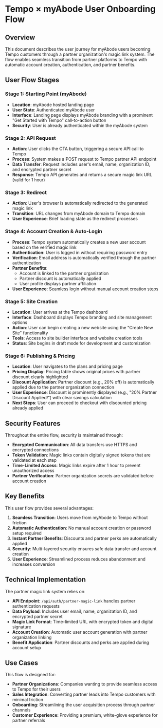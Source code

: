 # Tempo × myAbode User Onboarding Flow

## Overview
This document describes the user journey for myAbode users becoming Tempo customers through a partner organization&apos;s magic link system. The flow enables seamless transition from partner platforms to Tempo with automatic account creation, authentication, and partner benefits.

## User Flow Stages

### Stage 1: Starting Point (myAbode)
- **Location**: myAbode hosted landing page
- **User State**: Authenticated myAbode user
- **Interface**: Landing page displays myAbode branding with a prominent &quot;Get Started with Tempo&quot; call-to-action button
- **Security**: User is already authenticated within the myAbode system

### Stage 2: API Request
- **Action**: User clicks the CTA button, triggering a secure API call to Tempo
- **Process**: System makes a POST request to Tempo partner API endpoint
- **Data Transfer**: Request includes user&apos;s email, name, organization ID, and encrypted partner secret
- **Response**: Tempo API generates and returns a secure magic link URL (valid for 1 hour)

### Stage 3: Redirect
- **Action**: User&apos;s browser is automatically redirected to the generated magic link
- **Transition**: URL changes from myAbode domain to Tempo domain
- **User Experience**: Brief loading state as the redirect processes

### Stage 4: Account Creation & Auto-Login
- **Process**: Tempo system automatically creates a new user account based on the verified magic link
- **Authentication**: User is logged in without requiring password entry
- **Verification**: Email address is automatically verified through the partner authentication
- **Partner Benefits**: 
  - Account is linked to the partner organization
  - Partner discount is automatically applied
  - User profile displays partner affiliation
- **User Experience**: Seamless login without manual account creation steps

### Stage 5: Site Creation
- **Location**: User arrives at the Tempo dashboard
- **Interface**: Dashboard displays Tempo branding and site management options
- **Action**: User can begin creating a new website using the &quot;Create New Site&quot; functionality
- **Tools**: Access to site builder interface and website creation tools
- **Status**: Site begins in draft mode for development and customization

### Stage 6: Publishing & Pricing
- **Location**: User navigates to the plans and pricing page
- **Pricing Display**: Pricing table shows original prices with partner discount clearly highlighted
- **Discount Application**: Partner discount (e.g., 20% off) is automatically applied due to the partner organization connection
- **User Experience**: Discount is prominently displayed (e.g., &quot;20% Partner Discount Applied!&quot;) with clear savings calculation
- **Next Steps**: User can proceed to checkout with discounted pricing already applied

## Security Features

Throughout the entire flow, security is maintained through:
- **Encrypted Communication**: All data transfers use HTTPS and encrypted connections
- **Token Validation**: Magic links contain digitally signed tokens that are validated at each step
- **Time-Limited Access**: Magic links expire after 1 hour to prevent unauthorized access
- **Partner Verification**: Partner organization secrets are validated before account creation

## Key Benefits

This user flow provides several advantages:
1. **Seamless Transition**: Users move from myAbode to Tempo without friction
2. **Automatic Authentication**: No manual account creation or password setup required
3. **Instant Partner Benefits**: Discounts and partner perks are automatically applied
4. **Security**: Multi-layered security ensures safe data transfer and account creation
5. **User Experience**: Streamlined process reduces abandonment and increases conversion

## Technical Implementation

The partner magic link system relies on:
- **API Endpoint**: `/api/auth/partner-magic-link` handles partner authentication requests
- **Data Payload**: Includes user email, name, organization ID, and encrypted partner secret
- **Magic Link Format**: Time-limited URL with encrypted token and digital signature
- **Account Creation**: Automatic user account generation with partner organization linking
- **Benefit Application**: Partner discounts and perks are applied during account setup

## Use Cases

This flow is designed for:
- **Partner Organizations**: Companies wanting to provide seamless access to Tempo for their users
- **Sales Integration**: Converting partner leads into Tempo customers with minimal friction
- **Onboarding**: Streamlining the user acquisition process through partner channels
- **Customer Experience**: Providing a premium, white-glove experience for partner referrals
